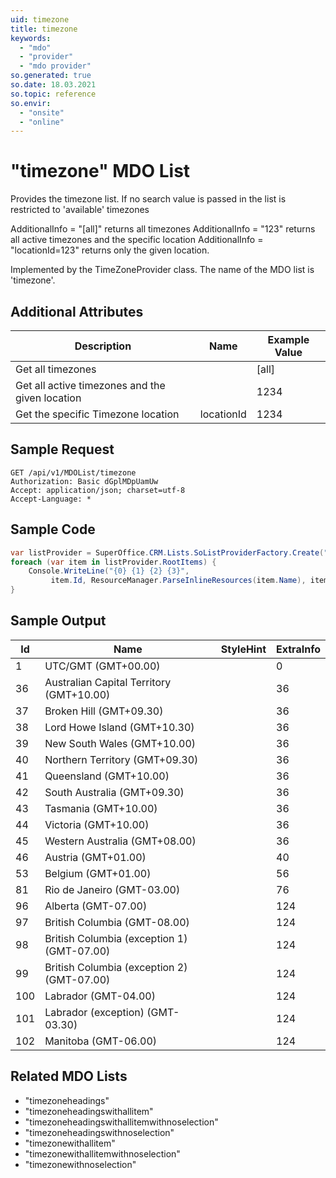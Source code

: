 ```yaml
---
uid: timezone
title: timezone
keywords:
  - "mdo"
  - "provider"
  - "mdo provider"
so.generated: true
so.date: 18.03.2021
so.topic: reference
so.envir:
  - "onsite"
  - "online"
---
```


# "timezone" MDO List
Provides the timezone list.
If no search value is passed in the list is restricted to 'available' timezones

AdditionalInfo = "[all]" returns all timezones
<para />
AdditionalInfo = "123" returns all active timezones and the specific location
<para />
AdditionalInfo = "locationId=123" returns only the given location.
<para />

Implemented by the <see cref="T:SuperOffice.CRM.Lists.TimeZoneProvider">TimeZoneProvider</see> class.
The name of the MDO list is 'timezone'.

## Additional Attributes

| Description | Name | Example Value |
|-----|-----|------|
|Get all timezones| |[all]|
|Get all active timezones and the given location| |1234|
|Get the specific Timezone location| locationId|1234|





## Sample Request

```http!
GET /api/v1/MDOList/timezone
Authorization: Basic dGplMDpUamUw
Accept: application/json; charset=utf-8
Accept-Language: *

```

## Sample Code
```cs
var listProvider = SuperOffice.CRM.Lists.SoListProviderFactory.Create("timezone", forceFlatList: true);
foreach (var item in listProvider.RootItems) {
    Console.WriteLine("{0} {1} {2} {3}", 
         item.Id, ResourceManager.ParseInlineResources(item.Name), item.StyleHint, item.ExtraInfo);
}
```

## Sample Output

|Id   | Name  |StyleHint|ExtraInfo |
| --- | ----- | ------- | -------- |
|1|UTC/GMT (GMT+00.00)||0|
|36|Australian Capital Territory (GMT+10.00)||36|
|37|Broken Hill (GMT+09.30)||36|
|38|Lord Howe Island (GMT+10.30)||36|
|39|New South Wales (GMT+10.00)||36|
|40|Northern Territory (GMT+09.30)||36|
|41|Queensland (GMT+10.00)||36|
|42|South Australia (GMT+09.30)||36|
|43|Tasmania (GMT+10.00)||36|
|44|Victoria (GMT+10.00)||36|
|45|Western Australia (GMT+08.00)||36|
|46|Austria (GMT+01.00)||40|
|53|Belgium (GMT+01.00)||56|
|81|Rio de Janeiro (GMT-03.00)||76|
|96|Alberta (GMT-07.00)||124|
|97|British Columbia (GMT-08.00)||124|
|98|British Columbia (exception 1) (GMT-07.00)||124|
|99|British Columbia (exception 2) (GMT-07.00)||124|
|100|Labrador (GMT-04.00)||124|
|101|Labrador (exception) (GMT-03.30)||124|
|102|Manitoba (GMT-06.00)||124|


## Related MDO Lists

* "timezoneheadings"
* "timezoneheadingswithallitem"
* "timezoneheadingswithallitemwithnoselection"
* "timezoneheadingswithnoselection"
* "timezonewithallitem"
* "timezonewithallitemwithnoselection"
* "timezonewithnoselection"
